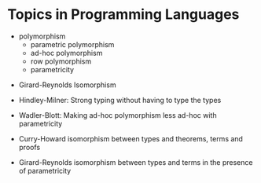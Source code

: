 # Topics in Programming Languages

* polymorphism
  - parametric polymorphism
  - ad-hoc polymorphism
  - row polymorphism
  - parametricity


- Girard-Reynolds Isomorphism
- Hindley-Milner: Strong typing without having to type the types
- Wadler-Blott: Making ad-hoc polymorphism less ad-hoc with parametricity

- Curry-Howard isomorphism between types and theorems, terms and proofs
- Girard-Reynolds isomorphism between types and terms in the presence of parametricity
